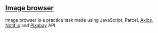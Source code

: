 ## [Image browser](https://szymonogniewski.github.io/Image-browser/)

Image browser is a practice task made using JavaScript, Parcel, [Axios](https://axios-http.com/), [Notiflix](https://github.com/notiflix/Notiflix#readme) and [Pixabay](https://pixabay.com/api/docs/) API.
